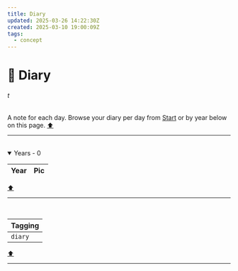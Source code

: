```yaml
---
title: Diary
updated: 2025-03-26 14:22:30Z
created: 2025-03-10 19:00:09Z
tags:
  - concept
---
```


# :closed_book: Diary
###### t
A note for each day. Browse your diary per day from [Start](../1.Mind/%281%29.Start.md)  or by year below on this page.
[⬆️](#t)
***
<br>



<!-- note-overview-plugin
search: tag:year
fields: title, image
alias: title AS Year, image AS Pic
sort: title DESC
details:
  open: true
  summary: Years - {{count}}
-->
<details  open>
<summary>Years - 0</summary>

| Year | Pic |
| --- | --- |
</details>
<!--endoverview-->

[⬆️](#t)
***
<br>



| Tagging |
|-|
| `diary` |
[⬆️](#t)
***
<br>